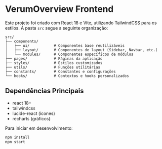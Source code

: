 # VerumOverview Frontend

Este projeto foi criado com React 18 e Vite, utilizando TailwindCSS para os estilos.
A pasta `src` segue a seguinte organização:

```
src/
├── components/
│   ├── ui/           # Componentes base reutilizáveis
│   ├── layout/       # Componentes de layout (Sidebar, Navbar, etc.)
│   └── modules/      # Componentes específicos de módulos
├── pages/            # Páginas da aplicação
├── styles/           # Estilos customizados
├── utils/            # Funções utilitárias
├── constants/        # Constantes e configurações
└── hooks/            # Contextos e hooks personalizados
```

## Dependências Principais
- react 18+
- tailwindcss
- lucide-react (ícones)
- recharts (gráficos)

Para iniciar em desenvolvimento:
```bash
npm install
npm start
```
